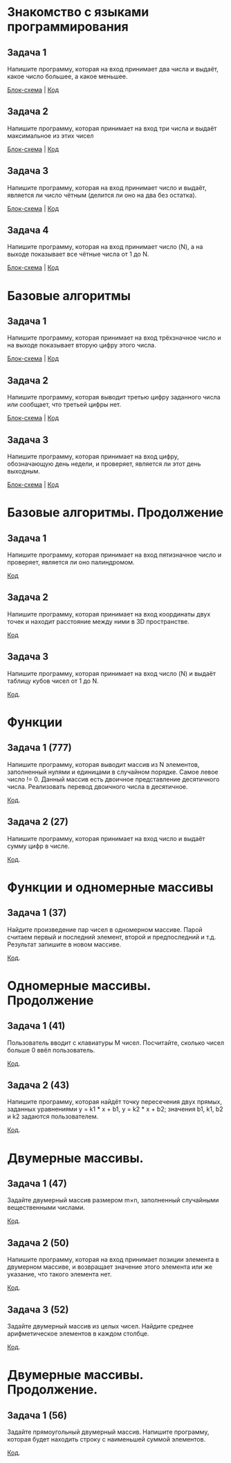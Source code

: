 # Знакомство с языками программирования

## Задача 1

Напишите программу, которая на вход принимает два числа и выдаёт, какое число большее, а какое меньшее.

[Блок-схема](Seminar_1/Task1/diag.drawio.png) | [Код](Seminar_1/Task1/Program.cs)

## Задача 2

Напишите программу, которая принимает на вход три числа и выдаёт максимальное из этих чисел

[Блок-схема](Seminar_1/Task2/diagr.drawio.png) | [Код](Seminar_1/Task2/Program.cs)

## Задача 3

Напишите программу, которая на вход принимает число и выдаёт, является ли число чётным (делится ли оно на два без остатка).

[Блок-схема](Seminar_1/Task3/dia.drawio.png) | [Код](Seminar_1/Task3/Program.cs)

## Задача 4

Напишите программу, которая на вход принимает число (N), а на выходе показывает все чётные числа от 1 до N.

[Блок-схема](Seminar_1/Task4/di.drawio.png) | [Код](Seminar_1/Task4/Program.cs)

# Базовые алгоритмы

## Задача 1

Напишите программу, которая принимает на вход трёхзначное число и на выходе показывает вторую цифру этого числа.

[Блок-схема](Seminar_2/Task5/d.drawio.png) | [Код](Seminar_2/Task5/Program.cs)

## Задача 2

Напишите программу, которая выводит третью цифру заданного числа или сообщает, что третьей цифры нет.

[Блок-схема](Seminar_2/Task6/diagram.drawio.png) | [Код](Seminar_2/Task6/Program.cs)

## Задача 3

Напишите программу, которая принимает на вход цифру, обозначающую день недели, и проверяет, является ли этот день выходным.

[Блок-схема](Seminar_2/Task7/di.drawio.png) | [Код](Seminar_2/Task7/Program.cs)

# Базовые алгоритмы. Продолжение

## Задача 1

Напишите программу, которая принимает на вход пятизначное число и проверяет, является ли оно палиндромом.

[Код](Seminar_3/Task8(19)/Program.cs)

## Задача 2

Напишите программу, которая принимает на вход координаты двух точек и находит расстояние между ними в 3D пространстве.

[Код](Seminar_3/Task9(21)/Program.cs)

## Задача 3

Напишите программу, которая принимает на вход число (N) и выдаёт таблицу кубов чисел от 1 до N.

[Код](Seminar_3/Task10(23)/Program.cs).

# Функции

## Задача 1 (777)

Напишите программу, которая выводит массив из N элементов, заполненный нулями и единицами в случайном порядке. Самое левое число != 0. Данный массив есть двоичное представление десятичного числа. Реализовать перевод двоичного числа в десятичное.

[Код](Seminar_4/Task11(777)/Program.cs).

## Задача 2 (27)

Напишите программу, которая принимает на вход число и выдаёт сумму цифр в числе.

[Код](Seminar_4/Task12_27/Program.cs).

# Функции и одномерные массивы

## Задача 1 (37)

Найдите произведение пар чисел в одномерном массиве. Парой считаем первый и последний элемент, второй и предпоследний и т.д. Результат запишите в новом массиве.

[Код](Seminar5/Task13(37)/Program.cs).

# Одномерные массивы. Продолжение

## Задача 1 (41)

Пользователь вводит с клавиатуры M чисел. Посчитайте, сколько чисел больше 0 ввёл пользователь.

[Код](Seminar6/Task14(41)/Program.cs).

## Задача 2 (43)

Напишите программу, которая найдёт точку пересечения двух прямых, заданных уравнениями y = k1 * x + b1, y = k2 * x + b2; значения b1, k1, b2 и k2 задаются пользователем.

[Код](Seminar6/Task15(43)/Program.cs).

# Двумерные массивы.

## Задача 1 (47)

Задайте двумерный массив размером m×n, заполненный случайными вещественными числами.

[Код](Seminar7/Task1(47)/Program.cs).

## Задача 2 (50)

Напишите программу, которая на вход принимает позиции элемента в двумерном массиве, и возвращает значение этого элемента или же указание, что такого элемента нет.

[Код](Seminar7/Task2(50)/Program.cs).

## Задача 3 (52)

Задайте двумерный массив из целых чисел. Найдите среднее арифметическое элементов в каждом столбце.

[Код](Seminar7/Task3(52)/Program.cs).

# Двумерные массивы. Продолжение.

## Задача 1 (56)

Задайте прямоугольный двумерный массив. Напишите программу, которая будет находить строку с наименьшей суммой элементов.

[Код](Seminar8/Task1(56)/Program.cs).